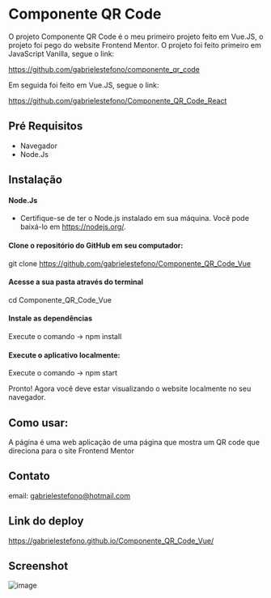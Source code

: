 # Componente QR Code

O projeto Componente QR Code é o meu primeiro projeto feito em Vue.JS, o projeto foi pego do website Frontend Mentor. O projeto foi feito primeiro em JavaScript Vanilla, segue o link:

https://github.com/gabrielestefono/componente_qr_code

Em seguida foi feito em Vue.JS, segue o link:

https://github.com/gabrielestefono/Componente_QR_Code_React

## Pré Requisitos
* Navegador
* Node.Js

## Instalação

#### Node.Js
* Certifique-se de ter o Node.js instalado em sua máquina. Você pode baixá-lo em https://nodejs.org/.
#### Clone o repositório do GitHub em seu computador:
git clone https://github.com/gabrielestefono/Componente_QR_Code_Vue
#### Acesse a sua pasta através do terminal
cd Componente_QR_Code_Vue
#### Instale as dependências 
Execute o comando -> npm install
#### Execute o aplicativo localmente:
Execute o comando -> npm start


Pronto! Agora você deve estar visualizando o website localmente no seu navegador.

## Como usar:

A página é uma web aplicação de uma página que mostra um QR code que direciona para o site Frontend Mentor

## Contato

email: gabrielestefono@hotmail.com

## Link do deploy
https://gabrielestefono.github.io/Componente_QR_Code_Vue/

## Screenshot
![image](https://user-images.githubusercontent.com/104292192/233687991-158b495a-29c8-4931-8665-783f7f60db98.png)


